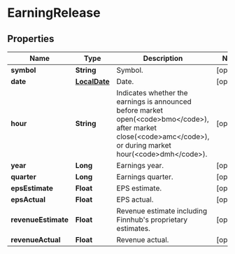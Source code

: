 # EarningRelease

## Properties

 Name                | Type                          | Description                                                                                                                                                                                          | Notes      
---------------------|-------------------------------|------------------------------------------------------------------------------------------------------------------------------------------------------------------------------------------------------|------------
 **symbol**          | **String**                    | Symbol.                                                                                                                                                                                              | [optional] 
 **date**            | [**LocalDate**](LocalDate.md) | Date.                                                                                                                                                                                                | [optional] 
 **hour**            | **String**                    | Indicates whether the earnings is announced before market open(&lt;code&gt;bmo&lt;/code&gt;), after market close(&lt;code&gt;amc&lt;/code&gt;), or during market hour(&lt;code&gt;dmh&lt;/code&gt;). | [optional] 
 **year**            | **Long**                      | Earnings year.                                                                                                                                                                                       | [optional] 
 **quarter**         | **Long**                      | Earnings quarter.                                                                                                                                                                                    | [optional] 
 **epsEstimate**     | **Float**                     | EPS estimate.                                                                                                                                                                                        | [optional] 
 **epsActual**       | **Float**                     | EPS actual.                                                                                                                                                                                          | [optional] 
 **revenueEstimate** | **Float**                     | Revenue estimate including Finnhub&#39;s proprietary estimates.                                                                                                                                      | [optional] 
 **revenueActual**   | **Float**                     | Revenue actual.                                                                                                                                                                                      | [optional] 



